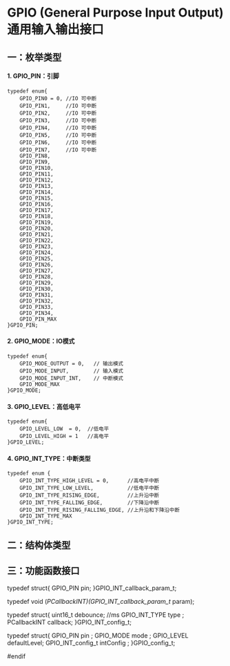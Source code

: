 GPIO (General Purpose Input Output)通用输入输出接口
===

## 一：枚举类型

#### 1. GPIO_PIN：引脚

```
typedef enum{
    GPIO_PIN0 = 0, //IO 可中断
    GPIO_PIN1,     //IO 可中断
    GPIO_PIN2,     //IO 可中断
    GPIO_PIN3,     //IO 可中断
    GPIO_PIN4,     //IO 可中断
    GPIO_PIN5,     //IO 可中断
    GPIO_PIN6,     //IO 可中断
    GPIO_PIN7,     //IO 可中断
    GPIO_PIN8,
    GPIO_PIN9,
    GPIO_PIN10,
    GPIO_PIN11,
    GPIO_PIN12,
    GPIO_PIN13,
    GPIO_PIN14,
    GPIO_PIN15,
    GPIO_PIN16,
    GPIO_PIN17,
    GPIO_PIN18,
    GPIO_PIN19,
    GPIO_PIN20,
    GPIO_PIN21,
    GPIO_PIN22,
    GPIO_PIN23,
    GPIO_PIN24,
    GPIO_PIN25,
    GPIO_PIN26,
    GPIO_PIN27,
    GPIO_PIN28,
    GPIO_PIN29,
    GPIO_PIN30,
    GPIO_PIN31,
    GPIO_PIN32,
    GPIO_PIN33,
    GPIO_PIN34,
    GPIO_PIN_MAX
}GPIO_PIN;
```

#### 2. GPIO_MODE：IO模式

```
typedef enum{
    GPIO_MODE_OUTPUT = 0,   // 输出模式
    GPIO_MODE_INPUT,        // 输入模式
    GPIO_MODE_INPUT_INT,    // 中断模式
    GPIO_MODE_MAX
}GPIO_MODE;
```

#### 3. GPIO_LEVEL：高低电平

```
typedef enum{
    GPIO_LEVEL_LOW  = 0,  //低电平
    GPIO_LEVEL_HIGH = 1   //高电平
}GPIO_LEVEL;
```

#### 4. GPIO_INT_TYPE：中断类型

```
typedef enum {
    GPIO_INT_TYPE_HIGH_LEVEL = 0,      //高电平中断
    GPIO_INT_TYPE_LOW_LEVEL,           //低电平中断
    GPIO_INT_TYPE_RISING_EDGE,         //上升沿中断
    GPIO_INT_TYPE_FALLING_EDGE,        //下降沿中断
    GPIO_INT_TYPE_RISING_FALLING_EDGE, //上升沿和下降沿中断
    GPIO_INT_TYPE_MAX
}GPIO_INT_TYPE;
```



## 二：结构体类型

## 三：功能函数接口





typedef struct{
    GPIO_PIN pin;
}GPIO_INT_callback_param_t;

typedef void (*PCallbackINT)(GPIO_INT_callback_param_t* param);

typedef struct{
    uint16_t        debounce; //ms
    GPIO_INT_TYPE   type    ;
    PCallbackINT    callback;
}GPIO_INT_config_t;

typedef struct{
    GPIO_PIN          pin         ;
    GPIO_MODE         mode        ;
    GPIO_LEVEL        defaultLevel;
    GPIO_INT_config_t intConfig   ;
}GPIO_config_t;

#endif
